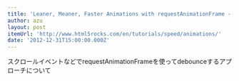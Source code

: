 ```yaml
---
title: 'Leaner, Meaner, Faster Animations with requestAnimationFrame - HTML5 Rocks'
author: azu
layout: post
itemUrl: 'http://www.html5rocks.com/en/tutorials/speed/animations/'
date: '2012-12-31T15:00:00.000Z'
---
```

スクロールイベントなどでrequestAnimationFrameを使ってdebounceするアプローチについて
